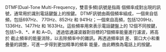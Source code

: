 DTMF(Dual-Tone Multi-Frequency，雙音多頻)訊號是指兩
個頻率成對出現的訊號，通常用於識別電話鍵盤上的按鍵。
DTMF訊號由兩個頻率組成，一個來自低頻，包括697Hz、
770Hz、852Hz 和 941Hz；一個來自高頻，包括1209Hz、
1336Hz、1477Hz 和 1633Hz。這些頻率用來表示電話鍵盤上的
12個不同按鍵，包括1~9、*、# 和 A~D。 
透過低通濾波器對目標的7個頻率能量進行濾波，將高於
截止頻率的能量消除，以去除頻率中的雜訊。再透過頻率誤
差、窗口大小和重疊量的調整，可進一步得到更加精準的頻率
能量，由此轉換為電話上的按鍵。
